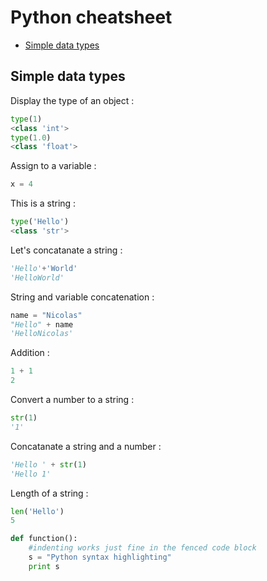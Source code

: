 # Python cheatsheet
* [Simple data types](#simple-data-types)

## Simple data types
Display the type of an object :
```python
type(1)
<class 'int'>
type(1.0)
<class 'float'>
```
Assign to a variable :
```python
x = 4
```
This is a string :
```python
type('Hello')
<class 'str'>
```
Let's concatanate a string :
```python
'Hello'+'World'
'HelloWorld'
```
String and variable concatenation :
```python
name = "Nicolas"
"Hello" + name
'HelloNicolas'
```
Addition :
```python
1 + 1
2
```
Convert a number to a string :
```python
str(1)
'1'
```
Concatanate a string and a number :
```python
'Hello ' + str(1)
'Hello 1'
```
Length of a string :
```python
len('Hello')
5
```

```python
def function():
    #indenting works just fine in the fenced code block
    s = "Python syntax highlighting"
    print s
```